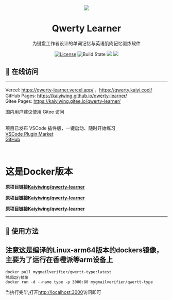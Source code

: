 
<div align=center>
<img  src="https://i0.hdslb.com/bfs/album/1268d2cc918ad114ae55cad7602d5c9aab242f9b.png"/>
</div>

<h1 align="center">
  Qwerty Learner
</h1>

<p align="center">
  为键盘工作者设计的单词记忆与英语肌肉记忆锻炼软件
</p>

<p align="center">
  <a href="https://github.com/Kaiyiwing/qwerty-learner/blob/master/LICENSE"><img src="https://img.shields.io/github/license/KaiyiWing/qwerty-learner" alt="License"></a>
  <a><img src="https://travis-ci.com/Kaiyiwing/qwerty-learner.svg?branch=master" alt="Build State"></a>
  <a><img src="https://img.shields.io/badge/PRs-welcome-brightgreen.svg"/></a>
  <a><img src="https://img.shields.io/badge/Powered%20by-React-blue"/></a>
</p>


## 📸 在线访问
<hr> 

Vercel: https://qwerty-learner.vercel.app/ ，https://qwerty.kaiyi.cool/  
GitHub Pages: https://kaiyiwing.github.io/qwerty-learner/  
Gitee Pages: https://kaiyiwing.gitee.io/qwerty-learner/

国内用户建议使用 Gitee 访问
<br/>
<br/>


项目已发布 VSCode 插件版，一键启动、随时开始练习  
[VSCode Plugin Market](https://marketplace.visualstudio.com/items?itemName=Kaiyi.qwerty-learner)  
[GitHub](https://github.com/Kaiyiwing/qwerty-learner-vscode)

<br />


# 这是Docker版本


**原项目链接[Kaiyiwing/qwerty-learner](https://github.com/Kaiyiwing/qwerty-learner)**

**原项目链接[Kaiyiwing/qwerty-learner](https://github.com/Kaiyiwing/qwerty-learner)**

**原项目链接[Kaiyiwing/qwerty-learner](https://github.com/Kaiyiwing/qwerty-learner)**

<hr> 

## 🥢 使用方法
## 注意这是编译的Linux-arm64版本的dockers镜像，主要为了运行在香橙派等arm设备上

```shell
docker pull mygmailverifier/qwertt-type:latest
然后运行镜像
docker run -d --name type -p 3000:80 mygmailverifier/qwertt-type
```

当执行完毕,打开[http://localhost:3000](http://localhost:3000)访问即可
